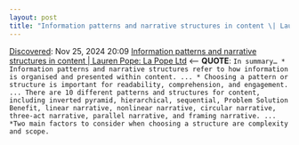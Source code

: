 ```yaml
---
layout: post
title: "Information patterns and narrative structures in content \| Lauren Pope: La Pope Ltd"
---
```

[Discovered](http://rolandtanglao.com/2020/07/29/p1-blogthis-checkvist-list-links-to-blog/): Nov 25, 2024 20:09 [Information patterns and narrative structures in content | Lauren Pope: La Pope Ltd](https://lapope.com/2024/11/16/information-patterns-and-narrative-structures-in-content/) <-- **QUOTE**: `In summary… *  Information patterns and narrative structures refer to how information is organised and presented within content. ... * Choosing a pattern or structure is important for readability, comprehension, and engagement. ... There are 10 different patterns and structures for content, including inverted pyramid, hierarchical, sequential, Problem Solution Benefit, linear narrative, nonlinear narrative, circular narrative, three-act narrative, parallel narrative, and framing narrative. ...  *Two main factors to consider when choosing a structure are complexity and scope.`
